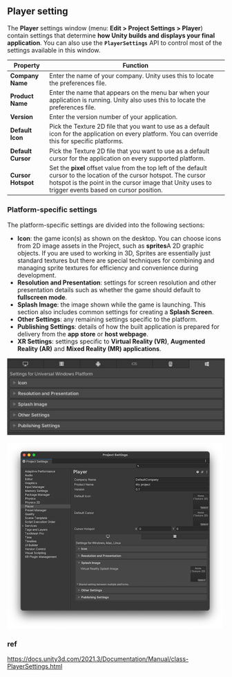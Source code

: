 ## Player setting 
The **Player** settings window (menu: **Edit > Project Settings > Player**) contain settings that determine **how Unity builds and displays your final application**.  You can also use the **`PlayerSettings`** API to control most of the settings available in this window.


| **Property** | **Function** |
| --- | --- |
| **Company Name** | Enter the name of your company. Unity uses this to locate the preferences file. |
| **Product Name** | Enter the name that appears on the menu bar when your application is running. Unity also uses this to locate the preferences file. |
| **Version** | Enter the version number of your application. |
| **Default Icon** | Pick the Texture 2D file that you want to use as a default icon for the application on every platform. You can override this for specific platforms. |
| **Default Cursor** | Pick the Texture 2D file that you want to use as a default cursor for the application on every supported platform. |
| **Cursor Hotspot** | Set the **pixel** offset value from the top left of the default cursor to the location of the cursor hotspot. The cursor hotspot is the point in the cursor image that Unity uses to trigger events based on cursor position. |


###  Platform-specific settings

The platform-specific settings are divided into the following sections:

-   **Icon**: the game icon(s) as shown on the desktop. You can choose icons from 2D image assets in the Project, such as **sprites**A 2D graphic objects. If you are used to working in 3D, Sprites are essentially just standard textures but there are special techniques for combining and managing sprite textures for efficiency and convenience during development. 
-   **Resolution and Presentation**: settings for screen resolution and other presentation details such as whether the game should default to **fullscreen mode**.
-   **Splash Image**: the image shown while the game is launching. This section also includes common settings for creating a **Splash Screen**. 
-   **Other Settings**: any remaining settings specific to the platform.
-   **Publishing Settings**: details of how the built application is prepared for delivery from the **app store** or **host webpage**.
-   **XR Settings**: settings specific to **Virtual Reality (VR)**, **Augmented Reality (AR)** and **Mixed Reality (MR) applications**.


![](./Specific_settings.png)

![](./player-settings-window.png)

### ref 
https://docs.unity3d.com/2021.3/Documentation/Manual/class-PlayerSettings.html
